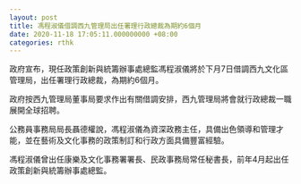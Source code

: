 ```yaml
---
layout: post
title: 馮程淑儀借調西九管理局出任署理行政總裁為期約6個月
date: 2020-11-18 17:05:11.000000000 +08:00
categories: rthk
---
```


政府宣布，現任政策創新與統籌辦事處總監馮程淑儀將於下月7日借調西九文化區管理局，出任署理行政總裁，為期約6個月。
 
政府按西九管理局董事局要求作出有關借調安排，西九管理局將會就行政總裁一職展開全球招聘。
 
公務員事務局局長聶德權說，馮程淑儀為資深政務主任，具備出色領導和管理才能，並在藝術及文化事務的政策制訂和行政方面具備豐富經驗。

馮程淑儀曾出任康樂及文化事務署署長、民政事務局常任秘書長，前年4月起出任政策創新與統籌辦事處總監。
